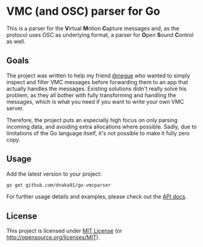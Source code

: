 # VMC (and OSC) parser for Go

This is a parser for the **V**irtual **M**otion **C**apture messages and, as the protocol uses OSC
as underlying format, a parser for **O**pen **S**ound **C**ontrol as well.

## Goals

The project was written to help my friend [@negue](https://github.com/negue) who wanted to simply
inspect and filter VMC messages before forwarding them to an app that actually handles the messages.
Existing solutions didn't really solve his problem, as they all bother with fully transforming and
handling the messages, which is what you need if you want to write your own VMC server.

Therefore, the project puts an especially high focus on only parsing incoming data, and avoiding
extra allocations where possible. Sadly, due to limitations of the Go language itself, it's not
possible to make it fully zero copy.

## Usage

Add the latest version to your project:

```sh
go get github.com/dnaka91/go-vmcparser
```

For further usage details and examples, please check out the
[API docs](https://pkg.go.dev/github.com/dnaka91/go-vmcparser).

## License

This project is licensed under [MIT License](LICENSE) (or <http://opensource.org/licenses/MIT>).
